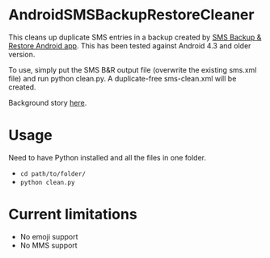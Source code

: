 AndroidSMSBackupRestoreCleaner
==============================

This cleans up duplicate SMS entries in a backup created by [SMS Backup &amp; Restore Android app](https://play.google.com/store/apps/details?id=com.riteshsahu.SMSBackupRestore). This has been tested against Android 4.3 and older version.

To use, simply put the SMS B&amp;R output file (overwrite the existing sms.xml file) and run python clean.py. A duplicate-free sms-clean.xml will be created.

Background story [here](http://blog.radj.me/removing-duplicates-sms-backup-restore-xml-android).

Usage 
=====

Need to have Python installed and all the files in one folder.

* `cd path/to/folder/`
* `python clean.py`

Current limitations
===================
* No emoji support
* No MMS support
